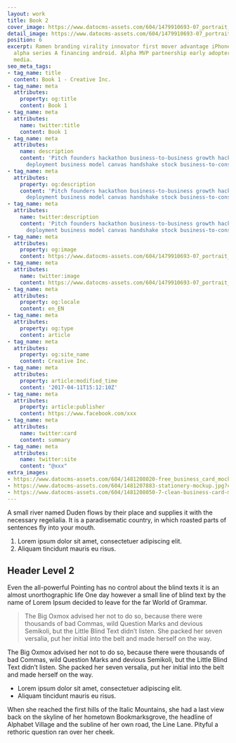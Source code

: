 ```yaml
---
layout: work
title: Book 2
cover_image: https://www.datocms-assets.com/604/1479910693-07_portrait_brochure_mockup.jpg?ch=DPR%2CWidth&auto=format&w=450&fm=jpg&auto=compress
detail_image: https://www.datocms-assets.com/604/1479910693-07_portrait_brochure_mockup.jpg?ch=DPR%2CWidth&auto=format&w=600&fm=jpg&auto=compress
position: 6
excerpt: Ramen branding virality innovator first mover advantage iPhone MVP accelerator
  alpha series A financing android. Alpha MVP partnership early adopters equity social
  media.
seo_meta_tags:
- tag_name: title
  content: Book 1 - Creative Inc.
- tag_name: meta
  attributes:
    property: og:title
    content: Book 1
- tag_name: meta
  attributes:
    name: twitter:title
    content: Book 1
- tag_name: meta
  attributes:
    name: description
    content: 'Pitch founders hackathon business-to-business growth hacking pivot rockstar
      deployment business model canvas handshake stock business-to-consumer. '
- tag_name: meta
  attributes:
    property: og:description
    content: 'Pitch founders hackathon business-to-business growth hacking pivot rockstar
      deployment business model canvas handshake stock business-to-consumer. '
- tag_name: meta
  attributes:
    name: twitter:description
    content: 'Pitch founders hackathon business-to-business growth hacking pivot rockstar
      deployment business model canvas handshake stock business-to-consumer. '
- tag_name: meta
  attributes:
    property: og:image
    content: https://www.datocms-assets.com/604/1479910693-07_portrait_brochure_mockup.jpg?ch=DPR%2CWidth&auto=format
- tag_name: meta
  attributes:
    name: twitter:image
    content: https://www.datocms-assets.com/604/1479910693-07_portrait_brochure_mockup.jpg?ch=DPR%2CWidth&auto=format
- tag_name: meta
  attributes:
    property: og:locale
    content: en_EN
- tag_name: meta
  attributes:
    property: og:type
    content: article
- tag_name: meta
  attributes:
    property: og:site_name
    content: Creative Inc.
- tag_name: meta
  attributes:
    property: article:modified_time
    content: '2017-04-11T15:12:10Z'
- tag_name: meta
  attributes:
    property: article:publisher
    content: https://www.facebook.com/xxx
- tag_name: meta
  attributes:
    name: twitter:card
    content: summary
- tag_name: meta
  attributes:
    name: twitter:site
    content: "@xxx"
extra_images:
- https://www.datocms-assets.com/604/1481208020-free_business_card_mockup_psd_by_brandinhall-d5sym94copy.jpg?ch=DPR%2CWidth&auto=format&h=300&fm=jpg&auto=compress
- https://www.datocms-assets.com/604/1481207883-stationery-mockup.jpg?ch=DPR%2CWidth&auto=format&h=300&fm=jpg&auto=compress
- https://www.datocms-assets.com/604/1481208050-7-clean-business-card-mockup-psd-4.jpg?ch=DPR%2CWidth&auto=format&h=300&fm=jpg&auto=compress
---
```


A small river named Duden flows by their place and supplies it with the necessary regelialia. It is a paradisematic country, in which roasted parts of sentences fly into your mouth.

1.  Lorem ipsum dolor sit amet, consectetuer adipiscing elit.
2.  Aliquam tincidunt mauris eu risus.

## Header Level 2

Even the all-powerful Pointing has no control about the blind texts it is an almost unorthographic life One day however a small line of blind text by the name of Lorem Ipsum decided to leave for the far World of Grammar.

> The Big Oxmox advised her not to do so, because there were thousands of bad Commas, wild Question Marks and devious Semikoli, but the Little Blind Text didn’t listen. She packed her seven versalia, put her initial into the belt and made herself on the way.

The Big Oxmox advised her not to do so, because there were thousands of bad Commas, wild Question Marks and devious Semikoli, but the Little Blind Text didn’t listen. She packed her seven versalia, put her initial into the belt and made herself on the way.

*   Lorem ipsum dolor sit amet, consectetuer adipiscing elit.
*   Aliquam tincidunt mauris eu risus.

When she reached the first hills of the Italic Mountains, she had a last view back on the skyline of her hometown Bookmarksgrove, the headline of Alphabet Village and the subline of her own road, the Line Lane. Pityful a rethoric question ran over her cheek.
